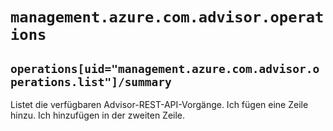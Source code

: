 # `management.azure.com.advisor.operations`

## `operations[uid="management.azure.com.advisor.operations.list"]/summary`
Listet die verfügbaren Advisor-REST-API-Vorgänge.
Ich fügen eine Zeile hinzu.
Ich hinzufügen in der zweiten Zeile.

